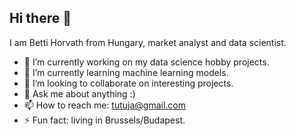 ## Hi there 👋
I am Betti Horvath from Hungary, market analyst and data scientist.
- 🔭 I’m currently working on my data science hobby projects.
- 🌱 I’m currently learning machine learning models.
- 👯 I’m looking to collaborate on interesting projects.
- 💬 Ask me about anything :)
- 📫 How to reach me: tutuja@gmail.com
- ⚡ Fun fact: living in Brussels/Budapest.

<!--
**BettiDataGirl/BettiDataGirl** is a ✨ _special_ ✨ repository because its `README.md` (this file) appears on your GitHub profile.

Here are some ideas to get you started:

- 🔭 I’m currently working on my data science hobby projects.
- 🌱 I’m currently learning machine learning models.
- 👯 I’m looking to collaborate on interesting projects.
- 🤔 I’m looking for help with ...
- 💬 Ask me about anything :)
- 📫 How to reach me: tutuja@gmail.com
- 😄 Pronouns: ...
- ⚡ Fun fact: living in Brussels/Budapets...
-->
